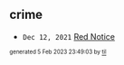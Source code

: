 ## crime


* <code>Dec 12, 2021</code> [Red Notice](2021-12-15T21-11-09-red-notice.md)

<sup><sub>generated 5 Feb 2023 23:49:03 by <a href='https://github.com/senorprogrammer/til'>til</a></sub></sup>
